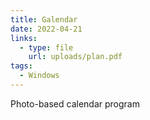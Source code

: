 ```yaml
---
title: Galendar
date: 2022-04-21
links:
  - type: file
    url: uploads/plan.pdf
tags:
  - Windows
---
```


Photo-based calendar program

<!--more-->
